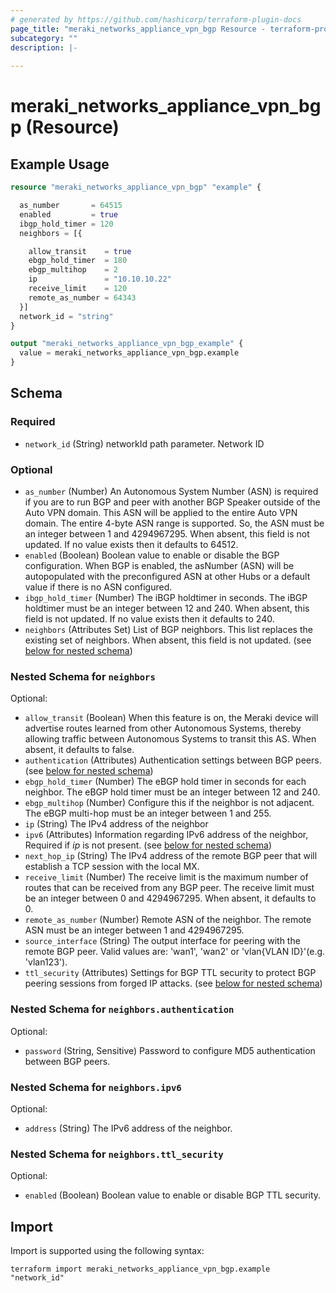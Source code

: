 ```yaml
---
# generated by https://github.com/hashicorp/terraform-plugin-docs
page_title: "meraki_networks_appliance_vpn_bgp Resource - terraform-provider-meraki"
subcategory: ""
description: |-
  
---
```


# meraki_networks_appliance_vpn_bgp (Resource)



## Example Usage

```terraform
resource "meraki_networks_appliance_vpn_bgp" "example" {

  as_number       = 64515
  enabled         = true
  ibgp_hold_timer = 120
  neighbors = [{

    allow_transit    = true
    ebgp_hold_timer  = 180
    ebgp_multihop    = 2
    ip               = "10.10.10.22"
    receive_limit    = 120
    remote_as_number = 64343
  }]
  network_id = "string"
}

output "meraki_networks_appliance_vpn_bgp_example" {
  value = meraki_networks_appliance_vpn_bgp.example
}
```

<!-- schema generated by tfplugindocs -->
## Schema

### Required

- `network_id` (String) networkId path parameter. Network ID

### Optional

- `as_number` (Number) An Autonomous System Number (ASN) is required if you are to run BGP and peer with another BGP Speaker outside of the Auto VPN domain. This ASN will be applied to the entire Auto VPN domain. The entire 4-byte ASN range is supported. So, the ASN must be an integer between 1 and 4294967295. When absent, this field is not updated. If no value exists then it defaults to 64512.
- `enabled` (Boolean) Boolean value to enable or disable the BGP configuration. When BGP is enabled, the asNumber (ASN) will be autopopulated with the preconfigured ASN at other Hubs or a default value if there is no ASN configured.
- `ibgp_hold_timer` (Number) The iBGP holdtimer in seconds. The iBGP holdtimer must be an integer between 12 and 240. When absent, this field is not updated. If no value exists then it defaults to 240.
- `neighbors` (Attributes Set) List of BGP neighbors. This list replaces the existing set of neighbors. When absent, this field is not updated. (see [below for nested schema](#nestedatt--neighbors))

<a id="nestedatt--neighbors"></a>
### Nested Schema for `neighbors`

Optional:

- `allow_transit` (Boolean) When this feature is on, the Meraki device will advertise routes learned from other Autonomous Systems, thereby allowing traffic between Autonomous Systems to transit this AS. When absent, it defaults to false.
- `authentication` (Attributes) Authentication settings between BGP peers. (see [below for nested schema](#nestedatt--neighbors--authentication))
- `ebgp_hold_timer` (Number) The eBGP hold timer in seconds for each neighbor. The eBGP hold timer must be an integer between 12 and 240.
- `ebgp_multihop` (Number) Configure this if the neighbor is not adjacent. The eBGP multi-hop must be an integer between 1 and 255.
- `ip` (String) The IPv4 address of the neighbor
- `ipv6` (Attributes) Information regarding IPv6 address of the neighbor, Required if *ip* is not present. (see [below for nested schema](#nestedatt--neighbors--ipv6))
- `next_hop_ip` (String) The IPv4 address of the remote BGP peer that will establish a TCP session with the local MX.
- `receive_limit` (Number) The receive limit is the maximum number of routes that can be received from any BGP peer. The receive limit must be an integer between 0 and 4294967295. When absent, it defaults to 0.
- `remote_as_number` (Number) Remote ASN of the neighbor. The remote ASN must be an integer between 1 and 4294967295.
- `source_interface` (String) The output interface for peering with the remote BGP peer. Valid values are: 'wan1', 'wan2' or 'vlan{VLAN ID}'(e.g. 'vlan123').
- `ttl_security` (Attributes) Settings for BGP TTL security to protect BGP peering sessions from forged IP attacks. (see [below for nested schema](#nestedatt--neighbors--ttl_security))

<a id="nestedatt--neighbors--authentication"></a>
### Nested Schema for `neighbors.authentication`

Optional:

- `password` (String, Sensitive) Password to configure MD5 authentication between BGP peers.


<a id="nestedatt--neighbors--ipv6"></a>
### Nested Schema for `neighbors.ipv6`

Optional:

- `address` (String) The IPv6 address of the neighbor.


<a id="nestedatt--neighbors--ttl_security"></a>
### Nested Schema for `neighbors.ttl_security`

Optional:

- `enabled` (Boolean) Boolean value to enable or disable BGP TTL security.

## Import

Import is supported using the following syntax:

```shell
terraform import meraki_networks_appliance_vpn_bgp.example "network_id"
```

